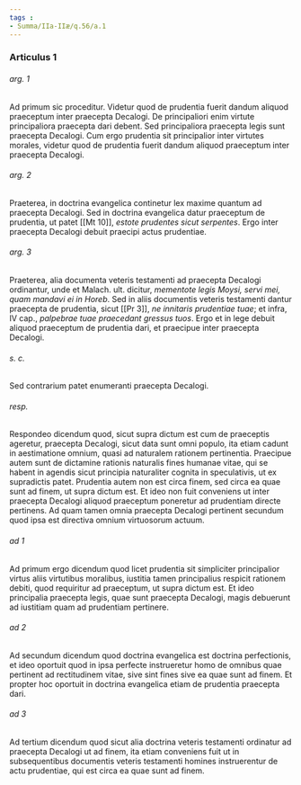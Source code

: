 ```yaml
---
tags : 
- Summa/IIa-IIæ/q.56/a.1
---
```


### Articulus 1

###### arg. 1
Ad primum sic proceditur. Videtur quod de prudentia fuerit dandum aliquod praeceptum inter praecepta Decalogi. De principaliori enim virtute principaliora praecepta dari debent. Sed principaliora praecepta legis sunt praecepta Decalogi. Cum ergo prudentia sit principalior inter virtutes morales, videtur quod de prudentia fuerit dandum aliquod praeceptum inter praecepta Decalogi.

###### arg. 2
Praeterea, in doctrina evangelica continetur lex maxime quantum ad praecepta Decalogi. Sed in doctrina evangelica datur praeceptum de prudentia, ut patet [[Mt 10]], *estote prudentes sicut serpentes*. Ergo inter praecepta Decalogi debuit praecipi actus prudentiae.

###### arg. 3
Praeterea, alia documenta veteris testamenti ad praecepta Decalogi ordinantur, unde et Malach. ult. dicitur, *mementote legis Moysi, servi mei, quam mandavi ei in Horeb*. Sed in aliis documentis veteris testamenti dantur praecepta de prudentia, sicut [[Pr 3]], *ne innitaris prudentiae tuae*; et infra, IV cap., *palpebrae tuae praecedant gressus tuos*. Ergo et in lege debuit aliquod praeceptum de prudentia dari, et praecipue inter praecepta Decalogi.

###### s. c.
Sed contrarium patet enumeranti praecepta Decalogi.

###### resp.
Respondeo dicendum quod, sicut supra dictum est cum de praeceptis ageretur, praecepta Decalogi, sicut data sunt omni populo, ita etiam cadunt in aestimatione omnium, quasi ad naturalem rationem pertinentia. Praecipue autem sunt de dictamine rationis naturalis fines humanae vitae, qui se habent in agendis sicut principia naturaliter cognita in speculativis, ut ex supradictis patet. Prudentia autem non est circa finem, sed circa ea quae sunt ad finem, ut supra dictum est. Et ideo non fuit conveniens ut inter praecepta Decalogi aliquod praeceptum poneretur ad prudentiam directe pertinens. Ad quam tamen omnia praecepta Decalogi pertinent secundum quod ipsa est directiva omnium virtuosorum actuum.

###### ad 1
Ad primum ergo dicendum quod licet prudentia sit simpliciter principalior virtus aliis virtutibus moralibus, iustitia tamen principalius respicit rationem debiti, quod requiritur ad praeceptum, ut supra dictum est. Et ideo principalia praecepta legis, quae sunt praecepta Decalogi, magis debuerunt ad iustitiam quam ad prudentiam pertinere.

###### ad 2
Ad secundum dicendum quod doctrina evangelica est doctrina perfectionis, et ideo oportuit quod in ipsa perfecte instrueretur homo de omnibus quae pertinent ad rectitudinem vitae, sive sint fines sive ea quae sunt ad finem. Et propter hoc oportuit in doctrina evangelica etiam de prudentia praecepta dari.

###### ad 3
Ad tertium dicendum quod sicut alia doctrina veteris testamenti ordinatur ad praecepta Decalogi ut ad finem, ita etiam conveniens fuit ut in subsequentibus documentis veteris testamenti homines instruerentur de actu prudentiae, qui est circa ea quae sunt ad finem.

